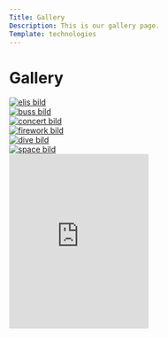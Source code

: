 ```yaml
---
Title: Gallery
Description: This is our gallery page.
Template: technologies
---
```

Gallery
================================

<div class="img-grid1">
    <a href="{{ base_url }}/../image/elis.jpg?">
        <picture>
            <source media="(min-width: 480px)" srcset="image/elis.jpg?w=535&h=535&q=75">
            <img src="image/elis.jpg?w=300&h=300&q=70" alt="elis bild">
        </picture>
    </a>
</div>

<div class="img-grid1">
    <a href="{{ base_url }}/../image/buss.jpg?">
        <picture>
            <source media="(min-width: 480px)" srcset="image/buss.jpg?w=535&h=535&q=75">
            <img src="image/buss.jpg?w=300&h=300&q=70" alt="buss bild">
        </picture>
    </a>
</div>

<div class="img-grid1">
    <a href="{{ base_url }}/../image/concert.jpg?">
        <picture>
            <source media="(min-width: 480px)" srcset="image/concert.jpg?w=535&h=535&q=75">
            <img src="image/concert.jpg?w=300&h=300&q=70" alt="concert bild">
        </picture>
    </a>
</div>

<div class="img-grid1">
    <a href="{{ base_url }}/../image/firework.jpg?">
        <picture>
            <source media="(min-width: 480px)" srcset="image/firework.jpg?w=535&h=535&q=75">
            <img src="image/firework.jpg?w=300&h=300&q=70" alt="firework bild">
        </picture>
    </a>
</div>

<div class="img-grid1">
    <a href="{{ base_url }}/../image/dive.jpg?">
        <picture>
            <source media="(min-width: 480px)" srcset="image/dive.jpg?w=535&h=535&q=75">
            <img src="image/dive.jpg?w=300&h=300&q=70" alt="dive bild">
        </picture>
    </a>
</div>

<div class="img-grid1">
    <a href="{{ base_url }}/../image/space.jpg?">
        <picture>
            <source media="(min-width: 480px)" srcset="image/space.jpg?w=535&h=535&q=75">
            <img src="image/space.jpg?w=300&h=300&q=70" alt="space bild">
        </picture>
    </a>
</div>

<div class="img-grid3">
    <iframe width="50%" height="315px" src="https://www.youtube.com/embed/8CemskuOg2g" title="YouTube video player" frameborder="0" allow="accelerometer; autoplay; clipboard-write; encrypted-media; gyroscope; picture-in-picture" allowfullscreen></iframe>
<div>